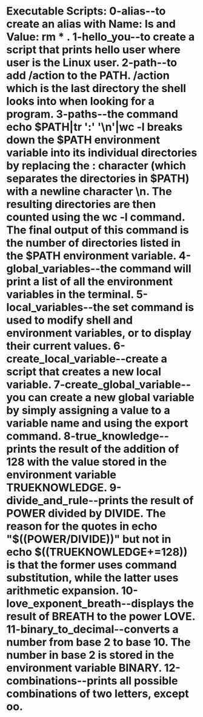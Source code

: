 # Executable Scripts: 0-alias--to create an alias with Name: ls and Value: rm * . 1-hello_you--to create a script that prints hello user where user is the Linux user. 2-path--to add /action to the PATH. /action which is the last directory the shell looks into when looking for a program. 3-paths--the command echo $PATH|tr ':' '\n'|wc -l breaks down the $PATH environment variable into its individual directories by replacing the : character (which separates the directories in $PATH) with a newline character \n. The resulting directories are then counted using the wc -l command. The final output of this command is the number of directories listed in the $PATH environment variable. 4-global_variables--the command will print a list of all the environment variables in the terminal. 5-local_variables--the set command is used to modify shell and environment variables, or to display their current values. 6-create_local_variable--create a script that creates a new local variable. 7-create_global_variable--you can create a new global variable by simply assigning a value to a variable name and using the export command. 8-true_knowledge--prints the result of the addition of 128 with the value stored in the environment variable TRUEKNOWLEDGE. 9-divide_and_rule--prints the result of POWER divided by DIVIDE. The reason for the quotes in echo "$((POWER/DIVIDE))" but not in echo $((TRUEKNOWLEDGE+=128)) is that the former uses command substitution, while the latter uses arithmetic expansion. 10-love_exponent_breath--displays the result of BREATH to the power LOVE. 11-binary_to_decimal--converts a number from base 2 to base 10. The number in base 2 is stored in the environment variable BINARY. 12-combinations--prints all possible combinations of two letters, except oo.
